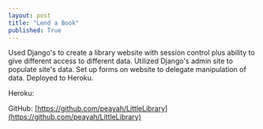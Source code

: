 ```yaml
---
layout: post
title: "Lend a Book"
published: True
---
```


Used Django's to create a library website with session control plus ability to give different access to different data.
Utilized Django's admin site to populate site's data. Set up forms on website to delegate manipulation of data. Deployed to Heroku.

Heroku:

GitHub: [https://github.com/peayah/LittleLibrary](https://github.com/peayah/LittleLibrary)
